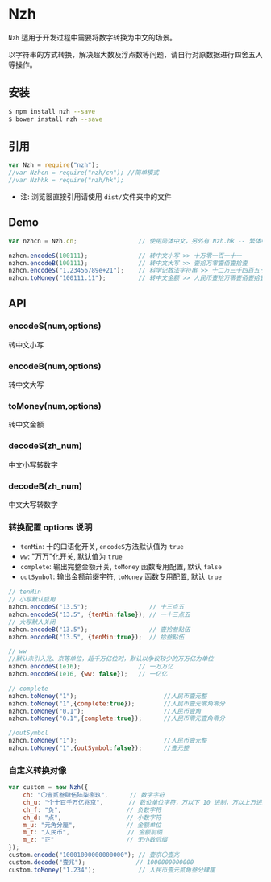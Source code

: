 # Nzh

`Nzh` 适用于开发过程中需要将数字转换为中文的场景。

以字符串的方式转换，解决超大数及浮点数等问题，请自行对原数据进行四舍五入等操作。

## 安装

```sh
$ npm install nzh --save
$ bower install nzh --save
```

## 引用

```javascript
var Nzh = require("nzh");
//var Nzhcn = require("nzh/cn"); //简单模式
//var Nzhhk = require("nzh/hk");
```
 * 注: 浏览器直接引用请使用 `dist/`文件夹中的文件

## Demo

```javascript
var nzhcn = Nzh.cn;                 // 使用简体中文，另外有 Nzh.hk -- 繁体中文   

nzhcn.encodeS(100111);              // 转中文小写 >> 十万零一百一十一
nzhcn.encodeB(100111);              // 转中文大写 >> 壹拾万零壹佰壹拾壹
nzhcn.encodeS("1.23456789e+21");    // 科学记数法字符串 >> 十二万三千四百五十六万万七千八百九十万亿
nzhcn.toMoney("100111.11");         // 转中文金额 >> 人民币壹拾万零壹佰壹拾壹元壹角壹分
```

## API
### encodeS(num,options)
转中文小写 

### encodeB(num,options)
转中文大写

### toMoney(num,options)
转中文金额

### decodeS(zh_num)
中文小写转数字

### decodeB(zh_num)
中文大写转数字

### 转换配置 options 说明
 - `tenMin`: 十的口语化开关, `encodeS`方法默认值为 `true`
 - `ww`: "万万"化开关, 默认值为 `true`
 - `complete`: 输出完整金额开关, `toMoney` 函数专用配置, 默认 `false`   
 - `outSymbol`: 输出金额前缀字符, `toMoney` 函数专用配置, 默认 `true` 

```javascript
// tenMin
// 小写默认启用
nzhcn.encodeS("13.5");                 // 十三点五
nzhcn.encodeS("13.5", {tenMin:false}); // 一十三点五
// 大写默人关闭
nzhcn.encodeB("13.5");                 // 壹拾叁點伍
nzhcn.encodeB("13.5", {tenMin:true});  // 拾叁點伍

// ww
//默认未引入兆、京等单位，超千万亿位时，默认以争议较少的万万亿为单位
nzhcn.encodeS(1e16);                // 一万万亿
nzhcn.encodeS(1e16, {ww: false});   // 一亿亿

// complete
nzhcn.toMoney("1");                        //人民币壹元整
nzhcn.toMoney("1",{complete:true});        //人民币壹元零角零分
nzhcn.toMoney("0.1");                      //人民币壹角
nzhcn.toMoney("0.1",{complete:true});      //人民币零元壹角零分

//outSymbol 
nzhcn.toMoney("1");                        //人民币壹元整
nzhcn.toMoney("1",{outSymbol:false});      //壹元整

```

### 自定义转换对像
```javascript
var custom = new Nzh({
    ch: "〇壹贰叁肆伍陆柒捌玖",      // 数字字符
    ch_u: "个十百千万亿兆京",       // 数位单位字符，万以下 10 进制，万以上万进制，个位不能省略
    ch_f: "负",                  // 负数字符
    ch_d: "点",                  // 小数字符
    m_u: "元角分厘",              // 金额单位
    m_t: "人民币",                // 金额前缀
    m_z: "正"                    // 无小数后缀
});
custom.encode("10001000000000000"); // 壹京〇壹兆
custom.decode("壹兆");              // 1000000000000
custom.toMoney("1.234");            // 人民币壹元贰角叁分肆厘
```
